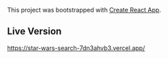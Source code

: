 This project was bootstrapped with [Create React App](https://github.com/facebook/create-react-app).

## Live Version
https://star-wars-search-7dn3ahvb3.vercel.app/
